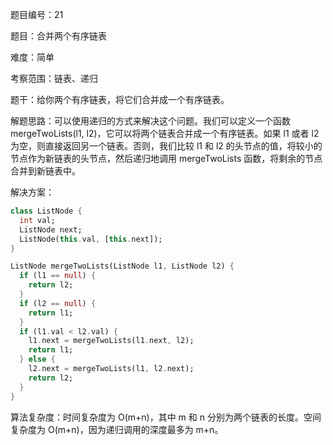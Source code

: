 题目编号：21

题目：合并两个有序链表

难度：简单

考察范围：链表、递归

题干：给你两个有序链表，将它们合并成一个有序链表。

解题思路：可以使用递归的方式来解决这个问题。我们可以定义一个函数 mergeTwoLists(l1, l2)，它可以将两个链表合并成一个有序链表。如果 l1 或者 l2 为空，则直接返回另一个链表。否则，我们比较 l1 和 l2 的头节点的值，将较小的节点作为新链表的头节点，然后递归地调用 mergeTwoLists 函数，将剩余的节点合并到新链表中。

解决方案：

```dart
class ListNode {
  int val;
  ListNode next;
  ListNode(this.val, [this.next]);
}

ListNode mergeTwoLists(ListNode l1, ListNode l2) {
  if (l1 == null) {
    return l2;
  }
  if (l2 == null) {
    return l1;
  }
  if (l1.val < l2.val) {
    l1.next = mergeTwoLists(l1.next, l2);
    return l1;
  } else {
    l2.next = mergeTwoLists(l1, l2.next);
    return l2;
  }
}
```

算法复杂度：时间复杂度为 O(m+n)，其中 m 和 n 分别为两个链表的长度。空间复杂度为 O(m+n)，因为递归调用的深度最多为 m+n。